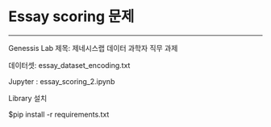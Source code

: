 # Essay scoring 문제
---
Genessis Lab
제목: 제네시스랩 데이터 과학자 직무 과제


데이터셋: essay_dataset_encoding.txt

Jupyter : essay_scoring_2.ipynb



Library 설치

$pip install -r requirements.txt
